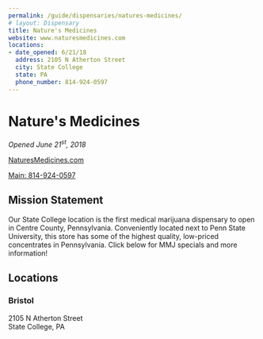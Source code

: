 ```yaml
---
permalink: /guide/dispensaries/natures-medicines/
# layout: Dispensary
title: Nature's Medicines
website: www.naturesmedicines.com
locations:
- date_opened: 6/21/18
  address: 2105 N Atherton Street
  city: State College
  state: PA
  phone_number: 814-924-0597
---
```

# Nature's Medicines
*Opened June 21<sup>st</sup>, 2018*

[NaturesMedicines.com <i class="fas fa-globe float-right"></i>](https://www.naturesmedicines.com)

[Main: 814-924-0597 <i class="fas fa-phone float-right"></i>](tel:814-924-0597)

## Mission Statement
Our State College location is the first medical marijuana dispensary to open in Centre County, Pennsylvania. Conveniently located next to Penn State University, this store has some of the highest quality, low-priced concentrates in Pennsylvania. Click below for MMJ specials and more information!




## Locations <i class="fas fa-map-marked-alt float-right"></i>
### Bristol
2105 N Atherton Street<br>
State College, PA



